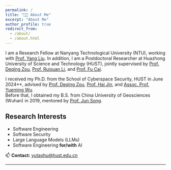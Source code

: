 ```yaml
---
permalink: /
title: "🙌🏼 About Me"
excerpt: "About Me"
author_profile: true
redirect_from:
  - /about/
  - /about.html
---
```


I am a Research Fellow at Nanyang Technological University (NTU), working with [Prof. Yang Liu](https://personal.ntu.edu.sg/yangliu/). In addition, I am a Postdoctoral Researcher at Huazhong University of Science and Technology (HUST), jointly supervised by [Prof. Deqing Zou](http://faculty.hust.edu.cn/zoudeqing/zh_CN/index.htm), [Prof. Ruixuan Li](https://idc.hust.edu.cn/rxli/chinese/index.htm), and [Prof. Fu Cai](http://faculty.hust.edu.cn/fucai/zh_CN/more/1623241/jsjjgd/index.htm).

I received my Ph.D. from the School of Cyberspace Security, HUST in June 2024**, advised by [Prof. Deqing Zou](http://faculty.hust.edu.cn/zoudeqing/zh_CN/index.htm), [Prof. Hai Jin](https://scholar.google.com/citations?user=o02W0aEAAAAJ&hl=en), and [Assoc. Prof. Yueming Wu](https://wu-yueming.github.io/).  
Before that, I obtained my B.S. from China University of Geosciences (Wuhan) in 2019, mentored by [Prof. Jun Song](https://grzy.cug.edu.cn/songjun/zh_CN/index.htm).

## Research Interests
- Software Engineering  
- Software Security  
- Large Language Models (LLMs)  
- Software Engineering **for/with** AI  

📫 **Contact:** yutaohu@hust.edu.cn

---
